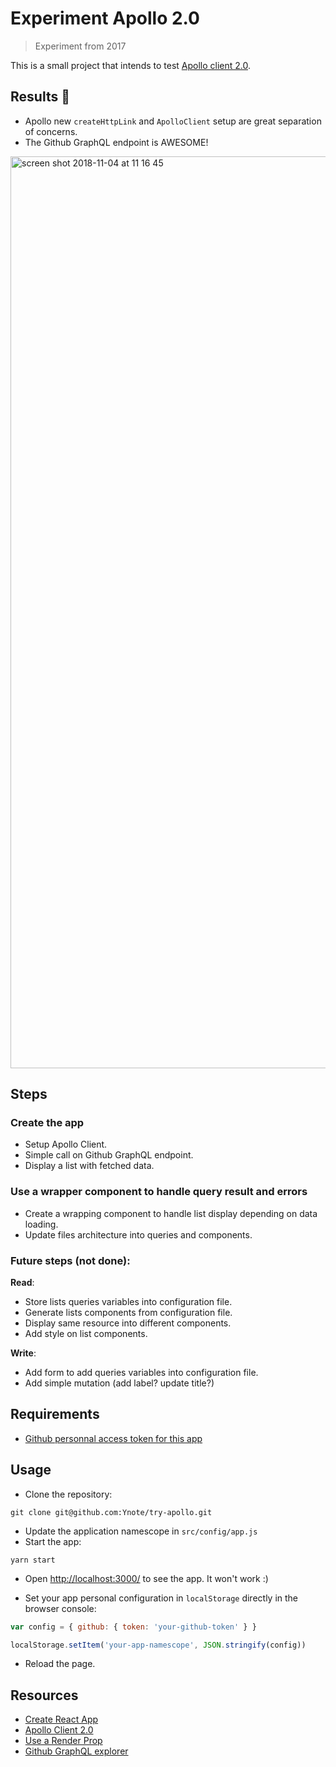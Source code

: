 # Experiment Apollo 2.0

> Experiment from 2017

This is a small project that intends to test [Apollo client 2.0](https://www.apollographql.com/).

## Results :memo:

- Apollo new `createHttpLink` and  `ApolloClient` setup are great separation of concerns.
- The Github GraphQL endpoint is AWESOME!

<img width="1459" alt="screen shot 2018-11-04 at 11 16 45" src="https://user-images.githubusercontent.com/548778/47962868-681cdf80-e023-11e8-99c0-091e4f1ed1f9.png">

## Steps

### Create the app

- Setup Apollo Client.
- Simple call on Github GraphQL endpoint.
- Display a list with fetched data.

### Use a wrapper component to handle query result and errors

- Create a wrapping component to handle list display depending on data loading.
- Update files architecture into queries and components.

### Future steps (not done):

**Read**:
- Store lists queries variables into configuration file.
- Generate lists components from configuration file.
- Display same resource into different components.
- Add style on list components.

**Write**:
- Add form to add queries variables into configuration file.
- Add simple mutation (add label? update title?)

## Requirements

- [Github personnal access token for this
  app](https://github.com/settings/tokens)

## Usage

- Clone the repository:
```
git clone git@github.com:Ynote/try-apollo.git
```
- Update the application namescope in `src/config/app.js`
- Start the app:
```
yarn start
```
- Open [http://localhost:3000/](http://localhost:3000/) to see the app. It won't work :)

- Set your app personal configuration in `localStorage` directly in the browser
  console:

```js
var config = { github: { token: 'your-github-token' } }

localStorage.setItem('your-app-namescope', JSON.stringify(config))
```
- Reload the page.

## Resources

- [Create React App](https://github.com/facebookincubator/create-react-app)
- [Apollo Client 2.0](https://www.apollographql.com/docs/react/index.html)
- [Use a Render
  Prop](https://cdb.reacttraining.com/use-a-render-prop-50de598f11ce)
- [Github GraphQL explorer](https://developer.github.com/v4/explorer/)
